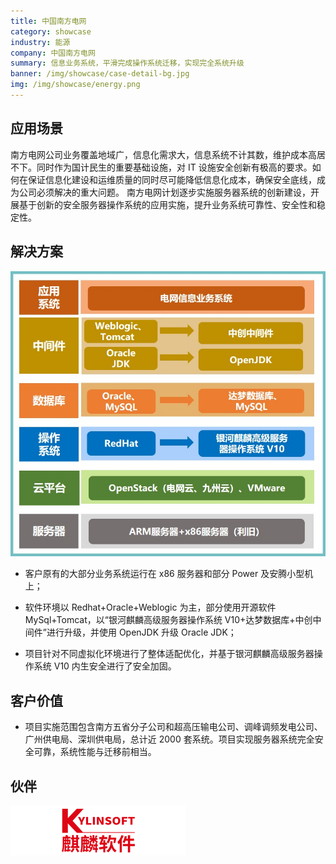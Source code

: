 ```yaml
---
title: 中国南方电网
category: showcase
industry: 能源
company: 中国南方电网
summary: 信息业务系统，平滑完成操作系统迁移，实现完全系统升级
banner: /img/showcase/case-detail-bg.jpg
img: /img/showcase/energy.png
---
```


<div >

## 应用场景

南方电网公司业务覆盖地域广，信息化需求大，信息系统不计其数，维护成本高居不下。同时作为国计民生的重要基础设施，对 IT 设施安全创新有极高的要求。如何在保证信息化建设和运维质量的同时尽可能降低信息化成本，确保安全底线，成为公司必须解决的重大问题。 南方电网计划逐步实施服务器系统的创新建设，开展基于创新的安全服务器操作系统的应用实施，提升业务系统可靠性、安全性和稳定性。

## 解决方案

<div align="center" class="case-img"><img src="./e2.jpg"/></div>

- 客户原有的大部分业务系统运行在 x86 服务器和部分 Power 及安腾小型机上；

- 软件环境以 Redhat+Oracle+Weblogic 为主，部分使用开源软件 MySql+Tomcat，以“银河麒麟高级服务器操作系统 V10+达梦数据库+中创中间件”进行升级，并使用 OpenJDK 升级 Oracle JDK；

- 项目针对不同虚拟化环境进行了整体适配优化，并基于银河麒麟高级服务器操作系统 V10 内生安全进行了安全加固。

## 客户价值

- 项目实施范围包含南方五省分子公司和超高压输电公司、调峰调频发电公司、广州供电局、深圳供电局，总计近 2000 套系统。项目实现服务器系统完全安全可靠，系统性能与迁移前相当。

## 伙伴

<div ><img src="./qiling.png"/></div>

</div>
